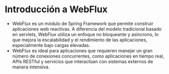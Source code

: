 # Introducción a WebFlux
- WebFlux es un módulo de Spring Framework que permite construir aplicaciones web reactivas. A diferencia del modelo tradicional basado en servlets, WebFlux utiliza un enfoque no bloqueante y asíncrono, lo que mejora la escalabilidad y el rendimiento de las aplicaciones, especialmente bajo cargas elevadas.
- WebFlux es ideal para aplicaciones que requieren manejar un gran número de conexiones concurrentes, como aplicaciones en tiempo real, APIs RESTful y servicios que interactúan con sistemas externos de manera intensiva.